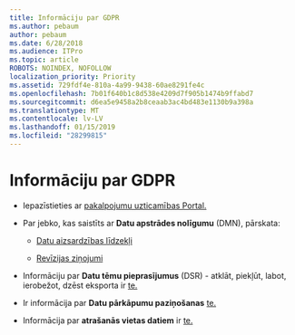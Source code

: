 ```yaml
---
title: Informāciju par GDPR
ms.author: pebaum
author: pebaum
ms.date: 6/28/2018
ms.audience: ITPro
ms.topic: article
ROBOTS: NOINDEX, NOFOLLOW
localization_priority: Priority
ms.assetid: 729fdf4e-810a-4a99-9438-60ae8291fe4c
ms.openlocfilehash: 7b01f640b1c8d538e4209d7f905b1474b9ffabd7
ms.sourcegitcommit: d6ea5e9458a2b8ceaab3ac4bd483e1130b9a398a
ms.translationtype: MT
ms.contentlocale: lv-LV
ms.lasthandoff: 01/15/2019
ms.locfileid: "28299815"
---
```

# <a name="information-about-gdpr"></a>Informāciju par GDPR

- Iepazīstieties ar [pakalpojumu uzticamības Portal.](https://servicetrust.microsoft.com/ViewPage/GDPRGetStarted)
    
- Par jebko, kas saistīts ar **Datu apstrādes nolīgumu** (DMN), pārskata: 
    
  - [Datu aizsardzības līdzekļi](https://servicetrust.microsoft.com/ViewPage/TrustDocuments)
    
  - [Revīzijas ziņojumi](https://servicetrust.microsoft.com/ViewPage/MSComplianceGuide)
    
- Informāciju par **Datu tēmu pieprasījumus** (DSR) - atklāt, piekļūt, labot, ierobežot, dzēst eksporta ir [te.](https://docs.microsoft.com/en-us/microsoft-365/compliance/gdpr-dsr-office365)
    
- Ir informācija par **Datu pārkāpumu paziņošanas** [te.](https://servicetrust.microsoft.com/ViewPage/GDPRBreach)
    
- Informācija par **atrašanās vietas datiem** ir [te.](https://products.office.com/en-us/where-is-your-data-located?ms.officeurl=datamaps&amp;geo=All#All)
    

